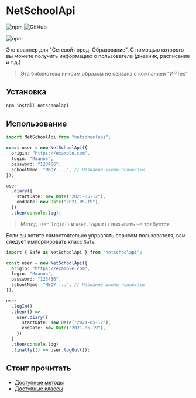 # NetSchoolApi

![npm](https://img.shields.io/npm/v/netschoolapi)
![GitHub](https://img.shields.io/github/license/lentryd/netschoolapi?color=blue)

![npm](https://img.shields.io/npm/dt/netschoolapi)

Это враппер для "Сетевой город. Образование". С помощью которого вы можете получить информацию о пользователе (дневник, расписание и т.д.)

> Эта библиотека никоим образом не связана с компанией "ИРТех"

## Установка

```bash
npm install netschoolapi
```

## Использование

```typescript
import NetSchoolApi from "netschoolapi";

const user = new NetSchoolApi({
  origin: "https://example.com",
  login: "Иванов",
  password: "123456",
  schoolName: "МБОУ ...", // Название школы полностью
});

user
  .diary({
    startDate: new Date("2021-05-12"),
    endDate: new Date("2021-05-19"),
  })
  .then(console.log);
```

> Метод `user.logIn()` и `user.logOut()` вызывать не требуется.

Если вы хотите самостоятельно управлять сеансом пользователя, вам следует импортировать класс `Safe`.

```typescript
import { Safe as NetSchoolApi } from "netschoolapi";

const user = new NetSchoolApi({
  origin: "https://example.com",
  login: "Иванов",
  password: "123456",
  schoolName: "МБОУ ...", // Название школы полностью
});

user
  .logIn()
  .then(() =>
    user.diary({
      startDate: new Date("2021-05-12"),
      endDate: new Date("2021-05-19"),
    })
  )
  .then(console.log)
  .finally(() => user.logOut());
```

## Стоит прочитать

- [Доступные методы](docs/guide.md)
- [Доступные классы](docs/reference.md)
